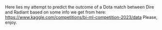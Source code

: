Here lies my attempt to predict the outcome of a Dota match between Dire and Radiant based on some info we get from here: https://www.kaggle.com/competitions/bi-ml-competition-2023/data
Please, enjoy.
